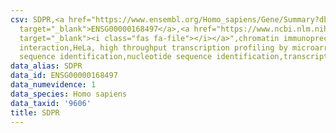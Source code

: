 ```yaml
---
csv: SDPR,<a href="https://www.ensembl.org/Homo_sapiens/Gene/Summary?db=core;g=ENSG00000168497"
  target="_blank">ENSG00000168497</a>,<a href="https://www.ncbi.nlm.nih.gov/pubmed/17216044"
  target="_blank"><i class="fas fa-file"></i></a>",chromatin immunoprecipitation assay,direct
  interaction,HeLa, high throughput transcription profiling by microarray,nucleotide
  sequence identification,nucleotide sequence identification,transcriptional regulation,
data_alias: SDPR
data_id: ENSG00000168497
data_numevidence: 1
data_species: Homo sapiens
data_taxid: '9606'
title: SDPR
---
```


